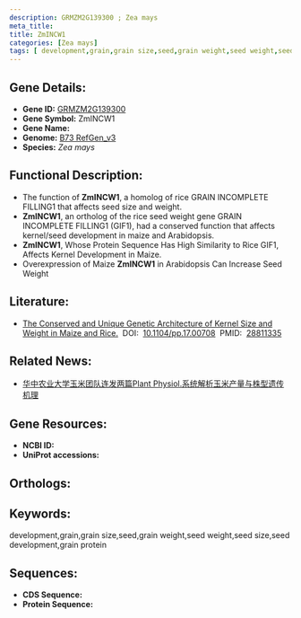 ```yaml
---
description: GRMZM2G139300 ; Zea mays
meta_title:
title: ZmINCW1
categories: [Zea mays]
tags: [ development,grain,grain size,seed,grain weight,seed weight,seed size,seed development,grain protein ]
---
```


## Gene Details:
- **Gene ID:**	[GRMZM2G139300]()
- **Gene Symbol:** ZmINCW1
- **Gene Name:** 
- **Genome:** [B73 RefGen_v3]()
- **Species:** *Zea mays*

## Functional Description:
   - The function of **ZmINCW1**, a homolog of rice GRAIN INCOMPLETE FILLING1 that affects seed size and weight.
   - **ZmINCW1**, an ortholog of the rice seed weight gene GRAIN INCOMPLETE FILLING1 (GIF1), had a conserved function that affects kernel/seed development in maize and Arabidopsis.
   - **ZmINCW1**, Whose Protein Sequence Has High Similarity to Rice GIF1, Affects Kernel Development in Maize.
   - Overexpression of Maize **ZmINCW1** in Arabidopsis Can Increase Seed Weight

## Literature:
   - [The Conserved and Unique Genetic Architecture of Kernel Size and Weight in Maize and Rice.]( https://academic.oup.com/plphys/article/175/2/774/6116795?login=true)&nbsp;&nbsp;DOI:&nbsp;&nbsp;[10.1104/pp.17.00708](https://academic.oup.com/plphys/article/175/2/774/6116795?login=true)&nbsp;&nbsp;PMID:&nbsp;&nbsp;[28811335](https://pubmed.ncbi.nlm.nih.gov/28811335/)

## Related News:
   - [华中农业大学玉米团队连发两篇Plant Physiol.系统解析玉米产量与株型遗传机理](https://mp.weixin.qq.com/s?__biz=MzIyOTY2NDYyNQ==&mid=2247485970&idx=1&sn=94e8ee1ccc8d72721ca08c03822a7908&chksm=e8be780cdfc9f11a34326dcf636da436e968100763ee9af3f39aa94d7a45799e3f6a782cf785&scene=27#wechat_redirect)

## Gene Resources:
- **NCBI ID:** [](https://www.ncbi.nlm.nih.gov/gene/?term=)
- **UniProt accessions:** [](https://www.uniprot.org/uniprotkb//entry)

## Orthologs:

## Keywords:
development,grain,grain size,seed,grain weight,seed weight,seed size,seed development,grain protein

## Sequences:
- **CDS Sequence:**
- **Protein Sequence:**
